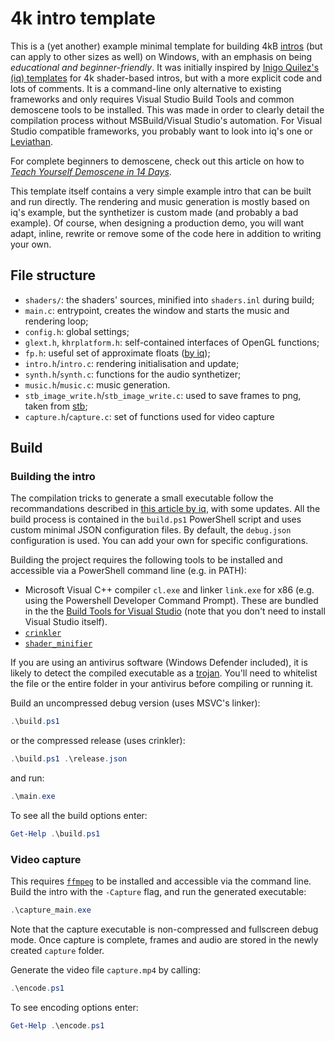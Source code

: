 # 4k intro template

This is a (yet another) example minimal template for building 4kB
[intros](https://en.wikipedia.org/wiki/Demoscene) (but can apply
to other sizes as well) on Windows, with an emphasis on being
*educational and beginner-friendly*. It was initially inspired by
[Inigo Quilez's (iq) templates](https://madethisthing.com/iq/Demo-Framework-4k)
for 4k shader-based intros, but with a more explicit
code and lots of comments. It is a command-line only alternative to existing
frameworks and only requires Visual Studio Build Tools and common
demoscene tools to be installed. This was
made in order to clearly detail the compilation process without
MSBuild/Visual Studio's automation. For Visual Studio compatible frameworks,
you probably want to look into iq's one or
[Leviathan](https://github.com/armak/Leviathan-2.0).

For complete beginners to demoscene, check out this article on how to
[*Teach Yourself Demoscene in 14 Days*](https://github.com/psenough/teach_yourself_demoscene_in_14_days).

This template itself contains a very simple example intro that
can be built and run directly.
The rendering and music generation is mostly based on iq's example,
but the synthetizer is custom made (and probably a bad example).
Of course, when designing a production demo, you will want adapt,
inline, rewrite or remove some of the code here in addition to writing your own.

## File structure

- `shaders/`: the shaders' sources, minified into `shaders.inl` during build;
- `main.c`: entrypoint, creates the window and starts the music and rendering loop;
- `config.h`: global settings;
- `glext.h`, `khrplatform.h`: self-contained interfaces of OpenGL functions;
- `fp.h`: useful set of approximate floats ([by iq](https://iquilezles.org/articles/float4k/));
- `intro.h`/`intro.c`: rendering initialisation and update;
- `synth.h`/`synth.c`: functions for the audio synthetizer;
- `music.h`/`music.c`: music generation.
- `stb_image_write.h`/`stb_image_write.c`: used to save frames to png,
    taken from [stb](https://github.com/nothings/stb);
- `capture.h`/`capture.c`: set of functions used for video capture

## Build

### Building the intro

The compilation tricks to generate a small executable follow the recommandations described
in [this article by iq](https://iquilezles.org/articles/compilingsmall/), with some updates.
All the build process is contained in the `build.ps1` PowerShell script and uses
custom minimal JSON configuration files. By default, the `debug.json` configuration is used.
You can add your own for specific configurations.

Building the project requires the following tools to be installed and accessible via a
PowerShell command line (e.g. in PATH):

- Microsoft Visual C++ compiler `cl.exe` and linker `link.exe` for x86
(e.g. using the Powershell Developer Command Prompt). These are bundled in the the
[Build Tools for Visual Studio](https://visualstudio.microsoft.com/downloads/?q=build+tools+for+visual+studio)
(note that you don't need to install Visual Studio itself).
- [`crinkler`](https://github.com/runestubbe/Crinkler)
- [`shader_minifier`](https://github.com/laurentlb/Shader_Minifier)

If you are using an antivirus software (Windows Defender included),
it is likely to detect the compiled executable as
a [trojan](https://en.wikipedia.org/wiki/Trojan_horse_(computing)).
You'll need to whitelist the file or the entire folder in your antivirus before compiling or running it.

Build an uncompressed debug version (uses MSVC's linker):

```powershell
.\build.ps1
```

or the compressed release (uses crinkler):

```powershell
.\build.ps1 .\release.json
```

and run:

```powershell
.\main.exe
```

To see all the build options enter:

```powershell
Get-Help .\build.ps1
```

### Video capture

This requires [`ffmpeg`](https://ffmpeg.org/) to be installed and accessible via the command line.
Build the intro with the `-Capture` flag, and run the generated executable:

```powershell
.\capture_main.exe
```

Note that the capture executable is non-compressed and fullscreen debug mode.
Once capture is complete, frames and audio are stored in the
newly created `capture` folder.

Generate the video file `capture.mp4` by calling:

```powershell
.\encode.ps1
```

To see encoding options enter:

```powershell
Get-Help .\encode.ps1
```